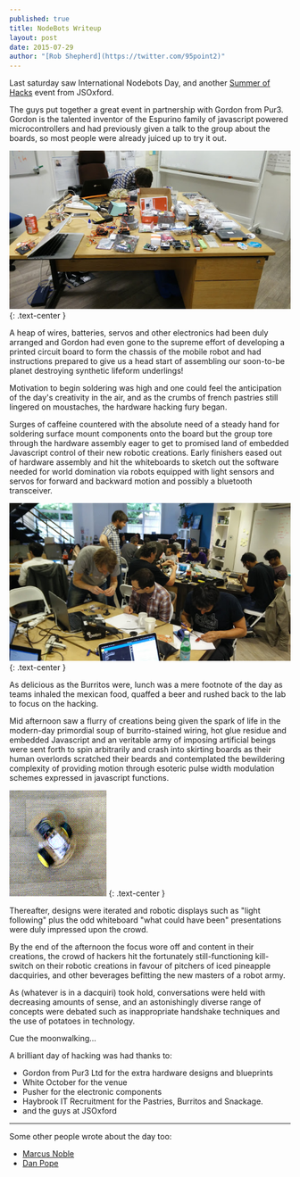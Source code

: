 ```yaml
---
published: true
title: NodeBots Writeup
layout: post
date: 2015-07-29
author: "[Rob Shepherd](https://twitter.com/95point2)"
---
```


Last saturday saw International Nodebots Day, and another [Summer of Hacks](http://summerofhacks.io) event from JSOxford.

The guys put together a great event in partnership with Gordon from Pur3.
Gordon is the talented inventor of the Espurino family of javascript powered microcontrollers and had previously given a talk to the group about the boards, so most people were already juiced up to try it out.

![Table of stuff](/img/Nodebots-table-of-stuff.jpg)
{: .text-center }

A heap of wires, batteries, servos and other electronics had been duly arranged and Gordon had even gone to the supreme effort of developing a printed circuit board to form the chassis of the mobile robot
and had instructions prepared to give us a head start of assembling our soon-to-be planet destroying synthetic lifeform underlings!

Motivation to begin soldering was high and one could feel the anticipation of the day's creativity in the air, and as the crumbs of french pastries still lingered on moustaches, the hardware hacking fury began.

Surges of caffeine countered with the absolute need of a steady hand for soldering surface mount components onto the board but the group tore through the hardware assembly eager to get to promised land of embedded Javascript control of their new robotic creations.
Early finishers eased out of hardware assembly and hit the whiteboards to sketch out the software needed for world domination via robots equipped with light sensors and servos for forward and backward motion and possibly a bluetooth transceiver.

![Hard at work on NodeBots](/img/Nodebots-hard-at-work.jpg)
{: .text-center }

As delicious as the Burritos were, lunch was a mere footnote of the day as teams inhaled the mexican food, quaffed a beer and rushed back to the lab to focus on the hacking.

Mid afternoon saw a flurry of creations being given the spark of life in the modern-day primordial soup of burrito-stained wiring, hot glue residue and embedded Javascript and an veritable army of imposing artificial beings were sent forth to spin arbitrarily and crash into skirting boards as their human overlords scratched their beards and contemplated the bewildering complexity of providing motion through esoteric pulse width modulation schemes expressed in javascript functions.

![Spinning Bot](/img/Nodebots-spin.gif)
{: .text-center }

Thereafter, designs were iterated and robotic displays such as "light following" plus the odd whiteboard "what could have been" presentations were duly impressed upon the crowd.

By the end of the afternoon the focus wore off and content in their creations, the crowd of hackers hit the fortunately still-functioning kill-switch on their robotic creations in favour of pitchers of iced pineapple dacquiries, and other beverages befitting the new masters of a robot army.

As (whatever is in a dacquiri) took hold, conversations were held with decreasing amounts of sense, and an astonishingly diverse range of concepts were debated such as inappropriate handshake techniques and the use of potatoes in technology.

Cue the moonwalking...


A brilliant day of hacking was had thanks to:

* Gordon from Pur3 Ltd for the extra hardware designs and blueprints
* White October for the venue
* Pusher for the electronic components
* Haybrook IT Recruitment for the Pastries, Burritos and Snackage.
* and the guys at JSOxford

---

Some other people wrote about the day too:

 * [Marcus Noble](https://blog.marcusnoble.co.uk/2015-07-14-nodebots-2015/)
 * [Dan Pope](https://danielthepope.wordpress.com/2015/07/30/jsoxford-nodebots-day/)